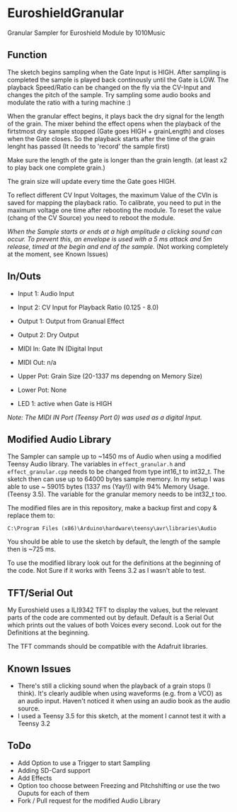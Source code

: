 # EuroshieldGranular
Granular Sampler for Euroshield Module by 1010Music

## Function
The sketch begins sampling when the Gate Input is HIGH. After sampling is completed the sample is played back continously until the Gate is LOW. The playback Speed/Ratio can be changed on the fly via the CV-Input and changes the pitch of the sample. Try sampling some audio books and modulate the ratio with a turing machine :)

When the granular effect begins, it plays back the dry signal for the length of the grain. The mixer behind the effect opens when the playback of the firtstmost dry sample stopped (Gate goes HIGH + grainLength) and closes when the Gate closes. So the playback starts after the time of the grain lenght has passed (It needs to 'record' the sample first) 

Make sure the length of the gate is longer than the grain length. (at least x2 to play back one complete grain.)

The grain size will update every time the Gate goes HIGH. 

To reflect different CV Input Voltages, the maximum Value of the CVIn is saved for mapping the playback ratio. To calibrate, you need to put in the maximum voltage one time after rebooting the module. To reset the value (chang of the CV Source) you need to reboot the module. 

*When the Sample starts or ends at a high amplitude a clicking sound can occur. To prevent this, an envelope is used with a 5 ms attack and 5m release, timed at the begin and end of the sample.* (Not working completely at the moment, see Known Issues)

## In/Outs
* Input 1:	  Audio Input
* Input 2:	  CV Input for Playback Ratio (0.125 - 8.0)
* Output 1: 	Output from Granual Effect
* Output 2:	  Dry Output

* MIDI In:	  Gate IN (Digital Input
* MIDI Out:	  n/a
* Upper Pot:	Grain Size (20-1337 ms dependng on Memory Size)
* Lower Pot:	None
* LED 1:		  active when Gate is HIGH

*Note: The MIDI IN Port (Teensy Port 0) was used as a digital Input.*

## Modified Audio Library
The Sampler can sample up to ~1450 ms of Audio when using a modified Teensy Audio library. The variables in `effect_granular.h` and `effect_granular.cpp` needs to be changed from type int16_t to int32_t. The sketch then can use up to 64000 bytes sample memory. In my setup I was able to use ~ 59015 bytes (1337 ms (Yay!)) with 94% Memory Usage. (Teensy 3.5). The variable for the granular memory needs to be int32_t too. 

The modified files are in this repository, make a backup first and copy & replace them to: 

`C:\Program Files (x86)\Arduino\hardware\teensy\avr\libraries\Audio`

You should be able to use the sketch by default, the length of the sample then is ~725 ms.

To use the modified library look out for the definitions at the beginning of the code. Not Sure if it works with Teens 3.2 as I wasn't able to test. 

## TFT/Serial Out
My Euroshield uses a ILI9342 TFT to display the values, but the relevant parts of the code are commented out by default. Default is a Serial Out which prints out the values of both Voices every second. Look out for the Definitions at the beginning.

The TFT commands should be compatible with the Adafruit libraries.

## Known Issues
* There's still a clicking sound when the playback of a grain stops (I think). It's clearly audible when using waveforms (e.g. from a VCO) as an audio input. Haven't noticed it when using an audio book as the audio source. 
* I used a Teensy 3.5 for this sketch, at the moment I cannot test it with a Teensy 3.2

## ToDo
* Add Option to use a Trigger to start Sampling
* Adding SD-Card support
* Add Effects
* Option too choose between Freezing and Pitchshifting or use the two Ouputs for each of them
* Fork / Pull request for the modified Audio Library


